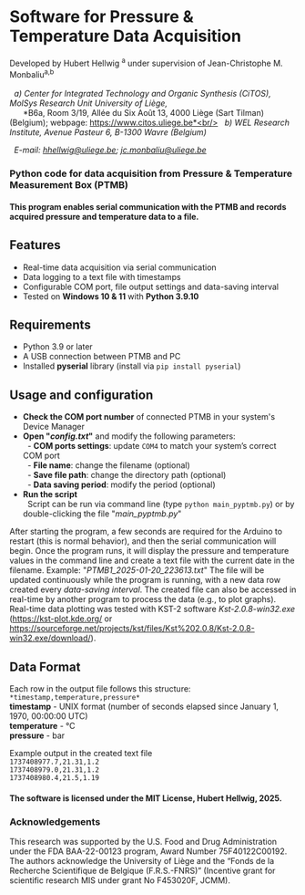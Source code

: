 # Software for Pressure & Temperature Data Acquisition
Developed by Hubert Hellwig	<sup>a</sup> under supervision of Jean-Christophe M. Monbaliu<sup>a,b</sup><br/><br/>
&nbsp; *a) Center for Integrated Technology and Organic Synthesis (CiTOS), MolSys Research Unit University of Liège,*<br/>
&nbsp; &nbsp; &nbsp; *B6a, Room 3/19, Allée du Six Août 13, 4000 Liège (Sart Tilman) (Belgium); webpage: https://www.citos.uliege.be*<br/>
&nbsp; *b)	WEL Research Institute, Avenue Pasteur 6, B-1300 Wavre (Belgium)*

&nbsp; *E-mail: hhellwig@uliege.be; jc.monbaliu@uliege.be*


### Python code for data acquisition from Pressure & Temperature Measurement Box (PTMB)
#### This program enables serial communication with the PTMB and records acquired pressure and temperature data to a file.

## Features
- Real-time data acquisition via serial communication
- Data logging to a text file with timestamps
- Configurable COM port, file output settings and data-saving interval
- Tested on **Windows 10 & 11** with **Python 3.9.10**

## Requirements
- Python 3.9 or later  
- A USB connection between PTMB and PC  
- Installed **pyserial** library (install via `pip install pyserial`) 

## Usage and configuration
- **Check the COM port number** of connected PTMB in your system's Device Manager
- **Open "*config.txt*"** and modify the following parameters: <br>
&nbsp; - **COM ports settings**: update `COM4` to match your system’s correct COM port<br>
&nbsp; - **File name**: change the filename (optional)<br>
&nbsp; - **Save file path**: change the directory path (optional)<br>
&nbsp; - **Data saving period**: modify the period (optional)<br>
- **Run the script** <br>
&nbsp; Script can be run via command line (type `python main_pyptmb.py`) or by double-clicking the file "*main_pyptmb.py*" <br>

After starting the program, a few seconds are required for the Arduino to restart (this is normal behavior), and then the serial communication will begin. Once the program runs, it will display the pressure and temperature values in the command line and create a text file with the current date in the filename. Example: "*PTMB1_2025-01-20_223613.txt*" The file will be updated continuously while the program is running, with a new data row created every *data-saving interval*. The created file can also be accessed in real-time by another program to process the data (e.g., to plot graphs). Real-time data plotting was tested with KST-2 software *Kst-2.0.8-win32.exe* (https://kst-plot.kde.org/ or https://sourceforge.net/projects/kst/files/Kst%202.0.8/Kst-2.0.8-win32.exe/download/). <br>

## Data Format
Each row in the output file follows this structure: <br>
`*timestamp,temperature,pressure*`  <br>
**timestamp** - UNIX format (number of seconds elapsed since January 1, 1970, 00:00:00 UTC)  <br>
**temperature** - °C  <br>
**pressure** - bar  <br>

Example output in the created text file <br>
`1737408977.7,21.31,1.2` <br>
`1737408979.0,21.31,1.2` <br>
`1737408980.4,21.5,1.19` <br>


#### The software is licensed under the MIT License, Hubert Hellwig, 2025.


### Acknowledgements
This research was supported by the U.S. Food and Drug Administration under the FDA BAA-22-00123 program, Award Number 75F40122C00192. The authors acknowledge the University of Liège and the “Fonds de la Recherche Scientifique de Belgique (F.R.S.-FNRS)” (Incentive grant for scientific research MIS under grant No F453020F, JCMM).
